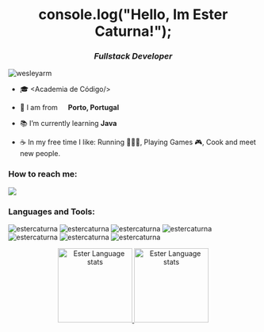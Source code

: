 <h1 align="center">console.log("Hello, Im Ester Caturna!");</h1>
<h3 align="center"><i>Fullstack Developer</i> </h3>

<p align="left"> <img src="https://komarev.com/ghpvc/?username=estercaturna&label=Profile%20views&color=0e75b6&style=flat" alt="wesleyarm" /> </p>

- 🎓 <Academia de Código/> </i>

- 📍 I am from <img src="https://cdn-icons-png.flaticon.com/512/3909/3909361.png" width="13"/> <b>Porto, Portugal</b>

- 📚 I’m currently learning **Java**

- ☕ In my free time I like: Running 🏃🏼‍♂️, Playing Games 🎮, Cook  and meet new people.


<h3 align="left">How to reach me:</h3>

<div> 
  <a href="https://www.linkedin.com/in/estercaturna/" target="_blank"><img src="https://img.shields.io/badge/-LinkedIn-%230077B5?style=for-the-badge&logo=linkedin&logoColor=white" target="_blank"></a>
</div> 

<h3 align="left">Languages and Tools:</h3>

<p>
  <img src="https://img.shields.io/badge/JavaScript-F7DF1E?style=for-the-badge&logo=javascript&logoColor=black" alt="estercaturna" />
  <img src="https://img.shields.io/badge/HTML5-E34F26?style=for-the-badge&logo=html5&logoColor=white" alt="estercaturna" />
  <img src="https://img.shields.io/badge/CSS3-1572B6?style=for-the-badge&logo=css3&logoColor=white" alt="estercaturna" />
  <img src="https://img.shields.io/badge/java-%23ED8B00.svg?style=for-the-badge&logo=java&logoColor=white" alt="estercaturna" />
  <img src="https://img.shields.io/badge/IntelliJIDEA-000000.svg?style=for-the-badge&logo=intellij-idea&logoColor=white" alt="estercaturna" />
  <img src="https://img.shields.io/badge/Visual_Studio_Code-0078D4?style=for-the-badge&logo=visual%20studio%20code&logoColor=white" alt="estercaturna" />
  <img src="https://img.shields.io/badge/GIT-E44C30?style=for-the-badge&logo=git&logoColor=white" alt="estercaturna" />
</p>

<div align="center">
  <a href="https://github.com/estercaturna">
  <img height="150em" src="https://github-readme-stats.vercel.app/api/top-langs/?username=estercaturna&count_private=true&theme=dark&layout=compact" alt="Ester Language stats" />
  <img height="150em" src="https://github-readme-stats.vercel.app/api?username=estercaturna&theme=dark&show_icons=true&count_private=true" alt="Ester Language stats" />
</div>
